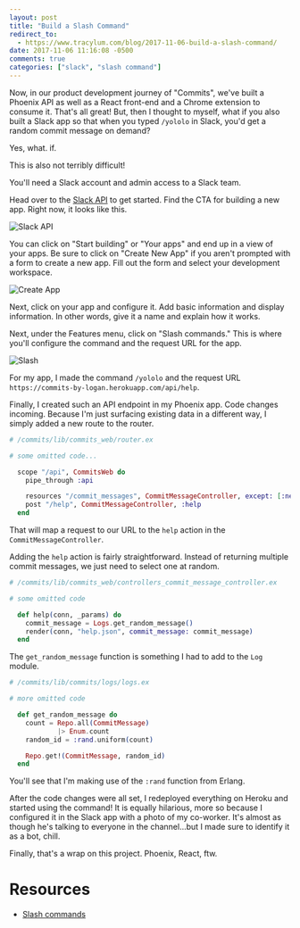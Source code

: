 ```yaml
---
layout: post
title: "Build a Slash Command"
redirect_to:
  - https://www.tracylum.com/blog/2017-11-06-build-a-slash-command/
date: 2017-11-06 11:16:08 -0500 
comments: true
categories: ["slack", "slash command"]
---
```


Now, in our product development journey of "Commits", we've built a Phoenix
API as well as a React front-end and a Chrome extension to consume it. That's
all great! But, then I thought to myself, what if you also built a Slack app
so that when you typed `/yololo` in Slack, you'd get a random commit message
on demand?

Yes, what. if.

This is also not terribly difficult!

You'll need a Slack account and admin access to a Slack team. 

Head over to the [Slack API](https://api.slack.com) to get started. Find the
CTA for building a new app. Right now, it looks like this.

![Slack API](https://s3-us-west-2.amazonaws.com/talum.github.io/build-slack.png)

You can click on
"Start building" or "Your apps" and end up in a view of your apps. Be sure
to click on "Create New App" if you aren't prompted with a form to create a
new app. Fill out the form and select your development workspace.

![Create App](https://s3-us-west-2.amazonaws.com/talum.github.io/slash-command.png)

Next, click on your app and configure it. Add basic information and display
information. In other words, give it a name and explain how it works.

Next, under the Features menu, click on "Slash commands." This is where
you'll configure the command and the request URL for the app.

![Slash](https://s3-us-west-2.amazonaws.com/talum.github.io/create-app.png)

For my app, I made the command `/yololo` and the request URL `https://commits-by-logan.herokuapp.com/api/help`. 

Finally, I created such an API endpoint in my Phoenix app. Code changes
incoming. Because I'm just
surfacing existing data in a different way, I simply added a new route to
the router.

```elixir
# /commits/lib/commits_web/router.ex

# some omitted code...

  scope "/api", CommitsWeb do
    pipe_through :api

    resources "/commit_messages", CommitMessageController, except: [:new, :edit, :update, :delete]
    post "/help", CommitMessageController, :help
  end

```

That will map a request to our URL to the `help` action in the `CommitMessageController`.

Adding the `help` action is fairly straightforward. Instead of returning
multiple commit messages, we just need to select one at random.

```elixir
# /commits/lib/commits_web/controllers_commit_message_controller.ex

# some omitted code

  def help(conn, _params) do
    commit_message = Logs.get_random_message()
    render(conn, "help.json", commit_message: commit_message)
  end

```

The `get_random_message` function is something I had to add to the `Log`
module.

```elixir
# /commits/lib/commits/logs/logs.ex

# more omitted code

  def get_random_message do
    count = Repo.all(CommitMessage)
            |> Enum.count
    random_id = :rand.uniform(count)

    Repo.get!(CommitMessage, random_id)
  end

```

You'll see that I'm making use of the `:rand` function from Erlang.

After the code changes were all set, I redeployed everything on Heroku and
started using the command! It is equally hilarious, more so because I
configured it in the Slack app with a photo of my co-worker. It's almost as
though he's talking to everyone in the channel...but I made sure to identify
it as a bot, chill.

Finally, that's a wrap on this project. Phoenix, React, ftw.


# Resources
- [Slash commands](https://api.slack.com/slash-commands)
